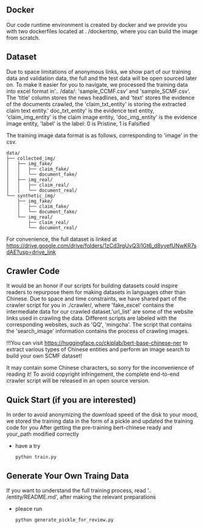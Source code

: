 ## Docker
Our code runtime environment is created by docker and we provide you with two dockerfiles located at . /dockertmp, where you can build the image from scratch. 

## Dataset
Due to space limitations of anonymous links, we show part of our training data and validation data, the full and the test data will be open sourced later on.
To make it easier for you to navigate, we processed the training data into excel format in'.. /data/: 'sample_CCMF.csv' and 'sample_SCMF.csv'. The 'title' column stores the news headlines, and 'text' stores the evidence of the documents crawled, the 'claim_txt_entity' is storing the extracted claim text entity.' doc_txt_entity' is the evidence text entity, 'claim_img_entity' is the claim image entity, 'doc_img_entity' is the evidence image entity, 'label' is the label: 0 is Pristine, 1 is Falsified

The training image data format is as follows, corresponding to 'image' in the csv.
```
data/
├── collected_img/
│   ├── img_fake/
│   │   ├── claim_fake/
│   │   └── document_fake/
│   ├── img_real/
│   │   ├── claim_real/
│   │   └── document_real/
└── synthetic_img/
    ├── img_fake/
    │   ├── claim_fake/
    │   └── document_fake/
    └── img_real/
        ├── claim_real/
        └── document_real/
```

For convenience, the full dataset is linked at https://drive.google.com/drive/folders/1zCd3rgUvQ3i1Gt6_d8yvefUNwKR7sdAE?usp=drive_link

## Crawler Code
It would be an honor if our scripts for building datasets could inspire readers to repurpose them for making datasets in languages other than Chinese. Due to space and time constraints, we have shared part of the crawler script for you in ./crawler/, where 'fake_excel' contains the intermediate data for our crawled dataset.'url_list' are some of the website links used in crawling the data. Different scripts are labeled with the corresponding websites, such as 'QQ', 'mingcha'. 
The script that contains the 'search_image' information contains the process of crawling images.

!!!You can visit https://huggingface.co/ckiplab/bert-base-chinese-ner to extract various types of Chinese entities and perform an image search to build your own SCMF dataset!

It may contain some Chinese characters, so sorry for the inconvenience of reading it!
To avoid copyright infringement, the complete end-to-end crawler script will be released in an open source version.

## Quick Start (if you are interested)
In order to avoid anonymizing the download speed of the disk to your mood, we stored the training data in the form of a pickle and updated the training code for you
After getting the pre-training bert-chinese ready and your_path modified correctly
- have a try
    ```
    python train.py
    ```

## Generate Your Own Traing Data
If you want to understand the full training process, read '.. /entity/README.md', after making the relevant preparations
- pleace run
    ```
    python generate_pickle_for_review.py
    ```
